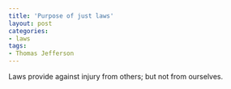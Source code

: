 ```yaml
---
title: 'Purpose of just laws'
layout: post
categories:
- laws
tags:
- Thomas Jefferson
---
```


Laws provide against injury from others; but not from ourselves.